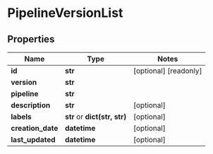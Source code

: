 # PipelineVersionList

## Properties
Name | Type | Notes
------------ | ------------- | -------------
**id** | **str** | [optional] [readonly] 
**version** | **str** | 
**pipeline** | **str** | 
**description** | **str** | [optional] 
**labels** | **str** or **dict(str, str)** | [optional] 
**creation_date** | **datetime** | [optional] 
**last_updated** | **datetime** | [optional] 


